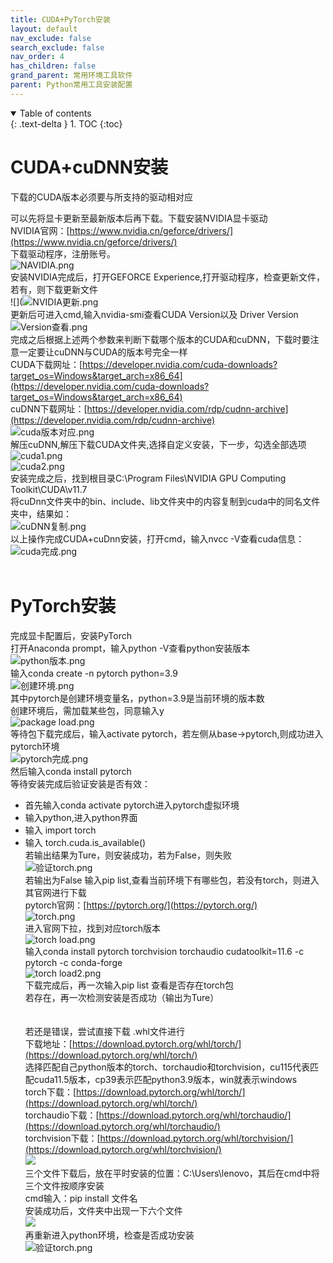 ```yaml
---
title: CUDA+PyTorch安装
layout: default
nav_exclude: false
search_exclude: false
nav_order: 4
has_children: false
grand_parent: 常用环境工具软件
parent: Python常用工具安装配置
---
```



<details open markdown="block">
  <summary>
    Table of contents
  </summary>
  {: .text-delta }
1. TOC
{:toc}
</details>


# CUDA+cuDNN安装
下载的CUDA版本必须要与所支持的驱动相对应<br>

可以先将显卡更新至最新版本后再下载。下载安装NVIDIA显卡驱动<br>
NVIDIA官网：[https://www.nvidia.cn/geforce/drivers/](https://www.nvidia.cn/geforce/drivers/)<br>
下载驱动程序，注册账号。<br>
![NAVIDIA.png](https://s2.loli.net/2022/06/29/u4AXEbQCtmnjz9J.png)<br>
安装NVIDIA完成后，打开GEFORCE Experience,打开驱动程序，检查更新文件，若有，则下载更新文件<br>
![](![NVIDIA更新.png](https://s2.loli.net/2022/06/29/wCxBWSIRAHnsG9K.png)<br>
更新后可进入cmd,输入nvidia-smi查看CUDA Version以及 Driver Version<br>
![Version查看.png](https://s2.loli.net/2022/06/29/CdJo6KEZrStyQxH.png)<br>
完成之后根据上述两个参数来判断下载哪个版本的CUDA和cuDNN，下载时要注意一定要让cuDNN与CUDA的版本号完全一样<br>
CUDA下载网址：[https://developer.nvidia.com/cuda-downloads?target_os=Windows&target_arch=x86_64](https://developer.nvidia.com/cuda-downloads?target_os=Windows&target_arch=x86_64)<br>
cuDNN下载网址：[https://developer.nvidia.com/rdp/cudnn-archive](https://developer.nvidia.com/rdp/cudnn-archive)<br>
![cuda版本对应.png](https://s2.loli.net/2022/06/29/M6qa2iI1JtWTsrP.png)<br>
解压cuDNN,解压下载CUDA文件夹,选择自定义安装，下一步，勾选全部选项<br>
![cuda1.png](https://s2.loli.net/2022/06/29/s2GeRClJpdyvWcZ.png)<br>
![cuda2.png](https://s2.loli.net/2022/06/29/PsNRva8M24Klebt.png)<br>
安装完成之后，找到根目录C:\Program Files\NVIDIA GPU Computing Toolkit\CUDA\v11.7<br>
将cuDnn文件夹中的bin、include、lib文件夹中的内容复制到cuda中的同名文件夹中，结果如：<br>
![cuDNN复制.png](https://s2.loli.net/2022/06/29/kuZbrCz5GJ9LRms.png)<br>
以上操作完成CUDA+cuDnn安装，打开cmd，输入nvcc -V查看cuda信息：<br>
![cuda完成.png](https://s2.loli.net/2022/06/29/MuXhfLtN6YGlTRV.png)<br>
<br>


# PyTorch安装
完成显卡配置后，安装PyTorch<br>
打开Anaconda prompt，输入python -V查看python安装版本<br>
![python版本.png](https://s2.loli.net/2022/06/29/W9bYsCpimwTFzBe.png)<br>
输入conda create -n pytorch python=3.9<br>
![创建环境.png](https://s2.loli.net/2022/06/29/HUmg3qBwCc4zXM8.png)<br>
其中pytorch是创建环境变量名，python=3.9是当前环境的版本数<br>
创建环境后，需加载某些包，同意输入y<br>
![package load.png](https://s2.loli.net/2022/06/29/qVYiZcorFlG43ft.png)<br>
等待包下载完成后，输入activate pytorch，若左侧从base->pytorch,则成功进入pytorch环境<br>
![pytorch完成.png](https://s2.loli.net/2022/06/29/AdqDNMCEenThjfz.png)<br>
然后输入conda install pytorch<br>
等待安装完成后验证安装是否有效：<br>
- 首先输入conda activate pytorch进入pytorch虚拟环境<br>
- 输入python,进入python界面<br>
- 输入 import torch<br>
- 输入 torch.cuda.is_available()<br>
若输出结果为Ture，则安装成功，若为False，则失败<br>
![验证torch.png](https://s2.loli.net/2022/06/29/WOEveqpxCcDHUB7.png)<br>
若输出为False
输入pip list,查看当前环境下有哪些包，若没有torch，则进入其官网进行下载<br>
pytorch官网：[https://pytorch.org/](https://pytorch.org/)<br>
![torch.png](https://s2.loli.net/2022/06/29/4VRhYPTJCtoM81G.png)<br>
进入官网下拉，找到对应torch版本<br>
![torch load.png](https://s2.loli.net/2022/06/29/lFyeUt9EBnaDSMA.png)<br>
输入conda install pytorch torchvision torchaudio cudatoolkit=11.6 -c pytorch -c conda-forge<br>
![torch load2.png](https://s2.loli.net/2022/06/29/9lUrPzvZkufVMS7.png)<br>
下载完成后，再一次输入pip list 查看是否存在torch包<br>
若存在，再一次检测安装是否成功（输出为Ture）<br>
<br><br>
若还是错误，尝试直接下载 .whl文件进行<br>
下载地址：[https://download.pytorch.org/whl/torch/](https://download.pytorch.org/whl/torch/)<br>
选择匹配自己python版本的torch、torchaudio和torchvision，cu115代表匹配cuda11.5版本，cp39表示匹配python3.9版本，win就表示windows <br>
torch下载：[https://download.pytorch.org/whl/torch/](https://download.pytorch.org/whl/torch/)<br>
torchaudio下载：[https://download.pytorch.org/whl/torchaudio/](https://download.pytorch.org/whl/torchaudio/)<br>
torchvision下载：[https://download.pytorch.org/whl/torchvision/](https://download.pytorch.org/whl/torchvision/)<br>
![](whl文件.png)<br>
三个文件下载后，放在平时安装的位置：C:\Users\lenovo，其后在cmd中将三个文件按顺序安装<br>
cmd输入：pip install 文件名<br>
安装成功后，文件夹中出现一下六个文件<br>
![](https://img-blog.csdnimg.cn/d7727dd49dd043c1813f4688a56b20af.png#pic_center)<br>
再重新进入python环境，检查是否成功安装<br>
![验证torch.png](https://s2.loli.net/2022/06/29/WOEveqpxCcDHUB7.png)<br>
<br>
<br>